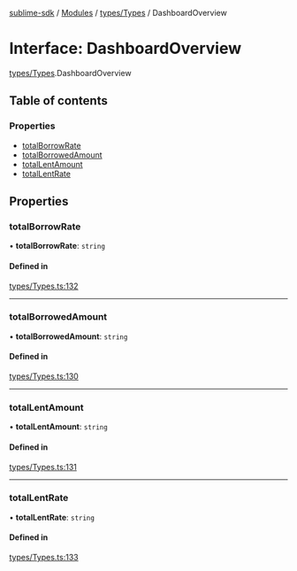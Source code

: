 [sublime-sdk](../README.md) / [Modules](../modules.md) / [types/Types](../modules/types_Types.md) / DashboardOverview

# Interface: DashboardOverview

[types/Types](../modules/types_Types.md).DashboardOverview

## Table of contents

### Properties

- [totalBorrowRate](types_Types.DashboardOverview.md#totalborrowrate)
- [totalBorrowedAmount](types_Types.DashboardOverview.md#totalborrowedamount)
- [totalLentAmount](types_Types.DashboardOverview.md#totallentamount)
- [totalLentRate](types_Types.DashboardOverview.md#totallentrate)

## Properties

### totalBorrowRate

• **totalBorrowRate**: `string`

#### Defined in

[types/Types.ts:132](https://github.com/sublime-finance/sublime-sdk/blob/afbca70/src/types/Types.ts#L132)

___

### totalBorrowedAmount

• **totalBorrowedAmount**: `string`

#### Defined in

[types/Types.ts:130](https://github.com/sublime-finance/sublime-sdk/blob/afbca70/src/types/Types.ts#L130)

___

### totalLentAmount

• **totalLentAmount**: `string`

#### Defined in

[types/Types.ts:131](https://github.com/sublime-finance/sublime-sdk/blob/afbca70/src/types/Types.ts#L131)

___

### totalLentRate

• **totalLentRate**: `string`

#### Defined in

[types/Types.ts:133](https://github.com/sublime-finance/sublime-sdk/blob/afbca70/src/types/Types.ts#L133)
